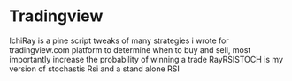 # Tradingview
IchiRay is a pine script tweaks of many strategies i wrote for tradingview.com platform to determine when to buy and sell, most importantly increase the probability of winning a trade
RayRSISTOCH is my version of stochastis Rsi and a stand alone RSI
